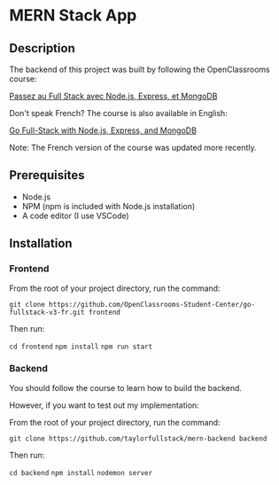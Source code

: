# MERN Stack App

## Description

The backend of this project was built by following the OpenClassrooms course:

[Passez au Full Stack avec Node.js, Express, et MongoDB](https://openclassrooms.com/fr/courses/6390246-passez-au-full-stack-avec-node-js-express-et-mongodb)

Don't speak French? The course is also available in English:

[Go Full-Stack with Node.js, Express, and MongoDB](https://openclassrooms.com/fr/courses/5614116-go-full-stack-with-node-js-express-and-mongodb)

Note: The French version of the course was updated more recently.

## Prerequisites

- Node.js
- NPM (npm is included with Node.js installation)
- A code editor (I use VSCode)

## Installation

### Frontend

From the root of your project directory, run the command:

`git clone https://github.com/OpenClassrooms-Student-Center/go-fullstack-v3-fr.git frontend`

Then run:

`cd frontend`
`npm install`
`npm run start`

### Backend

You should follow the course to learn how to build the backend.

However, if you want to test out my implementation:

From the root of your project directory, run the command:

`git clone https://github.com/taylorfullstack/mern-backend backend`

Then run:

`cd backend`
`npm install`
`nodemon server`

